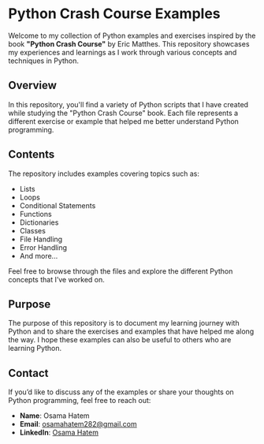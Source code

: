 # Python Crash Course Examples

Welcome to my collection of Python examples and exercises inspired by the book **"Python Crash Course"** by Eric Matthes. This repository showcases my experiences and learnings as I work through various concepts and techniques in Python.

## Overview

In this repository, you'll find a variety of Python scripts that I have created while studying the "Python Crash Course" book. Each file represents a different exercise or example that helped me better understand Python programming.

## Contents

The repository includes examples covering topics such as:

- Lists
- Loops
- Conditional Statements
- Functions
- Dictionaries
- Classes
- File Handling
- Error Handling
- And more...

Feel free to browse through the files and explore the different Python concepts that I’ve worked on.

## Purpose

The purpose of this repository is to document my learning journey with Python and to share the exercises and examples that have helped me along the way. I hope these examples can also be useful to others who are learning Python.

## Contact

If you’d like to discuss any of the examples or share your thoughts on Python programming, feel free to reach out:

- **Name**: Osama Hatem
- **Email**: osamahatem282@gmail.com
- **LinkedIn**: [Osama Hatem](https://www.linkedin.com/in/osama-hatim)
